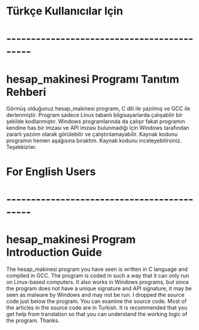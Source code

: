 # Türkçe Kullanıcılar Için
# -------------------------------------------

# hesap_makinesi Programı Tanıtım Rehberi
Görmüş olduğunuz hesap_makinesi programı, C dili ile yazılmış ve GCC ile derlenmiştir. Program sadece Linux tabanlı bilgisayarlarda çalışabilir bir şekilde kodlanmıştır. Windows programlarında da çalışır fakat programın kendine has bir imzası ve API imzası bulunmadığı için Windows tarafından zararlı yazılım olarak görülebilir ve çalıştırılamayabilir. Kaynak kodunu programın hemen aşağısına bıraktım. Kaynak kodunu inceleyebilirsiniz. Teşekkürler.

# For English Users
# -------------------------------------------

# hesap_makinesi Program Introduction Guide
The hesap_makinesi program you have seen is written in C language and compiled in GCC. The program is coded in such a way that it can only run on Linux-based computers. It also works in Windows programs, but since the program does not have a unique signature and API signature, it may be seen as malware by Windows and may not be run. I dropped the source code just below the program. You can examine the source code. Most of the articles in the source code are in Turkish. It is recommended that you get help from translation so that you can understand the working logic of the program. Thanks.
